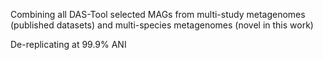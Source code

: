 Combining all DAS-Tool selected MAGs from multi-study metagenomes (published datasets) and multi-species metagenomes (novel in this work)

De-replicating at 99.9% ANI